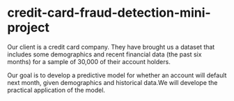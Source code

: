 # credit-card-fraud-detection-mini-project

Our client is a credit card company. They have brought us a dataset that includes some demographics and recent financial data (the past six months) for a sample of 30,000 of their account holders.



Our goal is to develop a predictive model for whether an account will default next month, given demographics and historical data.We will develope the practical application of the model.
